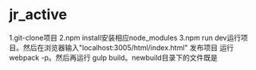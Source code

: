 jr_active
====
1.git-clone项目
2.npm install安装相应node_modules
3.npm run dev运行项目。然后在浏览器输入"localhost:3005/html/index.html"
发布项目
运行webpack -p。然后再运行 gulp build。newbuild目录下的文件既是
